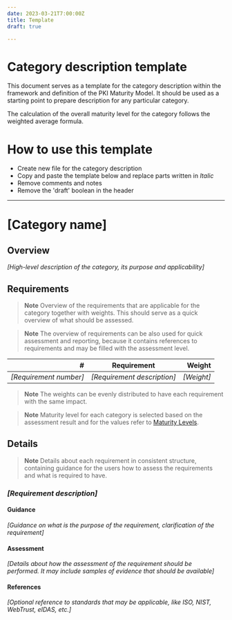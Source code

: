 ```yaml
---
date: 2023-03-21T7:00:00Z
title: Template
draft: true

---
```


# Category description template

This document serves as a template for the category description within the framework and definition of the PKI Maturity Model.
It should be used as a starting point to prepare description for any particular category.

The calculation of the overall maturity level for the category follows the weighted average formula.

# How to use this template

- Create new file for the category description
- Copy and paste the template below and replace parts written in *Italic*
- Remove comments and notes
- Remove the 'draft' boolean in the header

---

# [Category name]

## Overview

*[High-level description of the category, its purpose and applicability]*

## Requirements

> **Note**
> Overview of the requirements that are applicable for the category together with weights. This should serve as a quick overview of what should be assessed.

> **Note**
> The overview of requirements can be also used for quick assessment and reporting, because it contains references to requirements and may be filled with the assessment level.

|                      # | Requirement                 |     Weight |
| ---------------------: | --------------------------- | ---------: |
| *[Requirement number]* | *[Requirement description]* | *[Weight]* |

> **Note**
> The weights can be evenly distributed to have each requirement with the same impact.

> **Note**
> Maturity level for each category is selected based on the assessment result and for the values refer to [Maturity Levels](../../model/#maturity-levels).

## Details

> **Note**
> Details about each requirement in consistent structure, containing guidance for the users how to assess the requirements and what is required to have.

### *[Requirement description]*

#### Guidance
*[Guidance on what is the purpose of the requirement, clarification of the requirement]*

#### Assessment
*[Details about how the assessment of the requirement should be performed. It may include samples of evidence that should be available]*

#### References
*[Optional reference to standards that may be applicable, like ISO, NIST, WebTrust, eIDAS, etc.]*